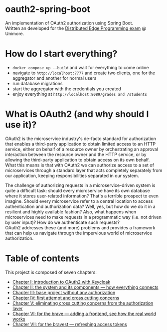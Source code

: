 # oauth2-spring-boot
An implementation of OAuth2 authorization using Spring Boot. <br>
Written an developed for the [Distributed Edge Programming exam](https://github.com/nbicocchi/learn-microservices/) @ Unimore.

# How do I start everything?
* `docker compose up --build` and wait for everything to come online
* navigate to `http://localhost:7777` and create two clients, one for the aggregator and another for normal users
* run database migrations 
* start the aggregator with the credentials you created
* enjoy everything at `http://localhost:8089/grades and /students`

# What is OAuth2 (and why should I use it)?
OAuth2 is the microservice industry's de-facto standard for authorization that enables a third-party application to obtain limited access to an HTTP service, either on behalf of a resource owner by orchestrating an approval interaction between the resource owner and the HTTP service, or by allowing the third-party application to obtain access on its own behalf.<br>
What this means is that with OAuth2 we can authorize access to a set of microservices through a standard layer that acts completely separately from our application, keeping responsibilities separated in our system.

The challenge of authorizing requests in a microservice-driven system is quite a difficult task: should every microservice have its own database where it stores user-related information? That's a terrible prospect to even imagine. Should every microservice refer to a central location to access authentication and authorization data? Well, yes, but how do we do it in a resilient and highly available fashion? Also, what happens when microservices need to make requests in a programmatic way (i.e. not driven by user input)? How do we authenticate such requests?<br>
OAuth2 addresses these (and more) problems and provides a framework that can help us navigate through the impervious world of microservice authorization.

# Table of contents 
This project is composed of seven chapters:<br>
* [Chapter I: introduction to OAuth2 with Keycloak](chapters/Chapter%20I.md)
* [Chapter II: the system and its components — how everything connects](chapters/Chapter%20II.md)
* [Chapter III: base project without any authorization](chapters/Chapter%20III.md)
* [Chapter IV: first attempt and cross cutting concerns](chapters/Chapter%20IV.md)
* [Chapter V: eliminating cross cutting concerns from the authorization layer](chapters/Chapter%20V.md)
* [Chapter VI: for the brave — adding a frontend, see how the real world works](chapters/Chapter%20VI.md)
* [Chapter VII: for the bravest — refreshing access tokens](chapters/Chapter%20VII.md) 